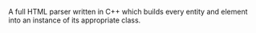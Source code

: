 A full HTML parser written in C++ which builds every entity and element into an instance of its appropriate class. 

